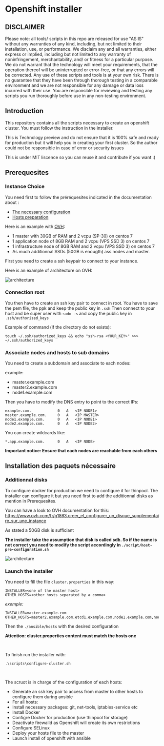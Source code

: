 # Openshift installer

## DISCLAIMER

Please note: all tools/ scripts in this repo are released for use "AS IS" without any warranties of any kind, including, but not limited to their installation, use, or performance. We disclaim any and all warranties, either express or implied, including but not limited to any warranty of noninfringement, merchantability, and/ or fitness for a particular purpose. We do not warrant that the technology will meet your requirements, that the operation thereof will be uninterrupted or error-free, or that any errors will be corrected. Any use of these scripts and tools is at your own risk. There is no guarantee that they have been through thorough testing in a comparable environment and we are not responsible for any damage or data loss incurred with their use. You are responsible for reviewing and testing any scripts you run thoroughly before use in any non-testing environment.

## Introduction

This repository contains all the scripts necessary to create an openshift cluster. You must follow the instruction in the installer.

This is Technology preview and do not ensure that it is 100% safe and ready for production but it will help you in creating your first cluster. So the author could not be responsible in case of error or security issues

This is under MIT liscence so you can reuse it and contribute if you want :)

## Prerequesites

### Instance Choice

You need first to follow the préréquesites indicated in the documentation about :
- [The necessary configuration](https://docs.openshift.org/latest/install_config/install/prerequisites.html#install-config-install-prerequisites)
- [Hosts preparation](https://docs.openshift.org/latest/install_config/install/prerequisites.html#install-config-install-prerequisites)

Here is an example with [OVH](https://www.ovh.com/fr/):
- 1 master with 30GB of RAM and 2 vcpu (SP-30) on centos 7
- 1 application node of 8GB RAM and 2 vcpu (VPS SSD 3) on centos 7
- 1 infrastructure node of 8GB RAM and 2 vcpu (VPS SSD 3) on centos 7
- As much additionnal SSDs (50GB is enougth) ass nodes and master.

First you need to create a ssh keypair to connect to your instance.

Here is an example of architecture on OVH:

![architecture](https://github.com/speedfl/openshift-installer/blob/master/images/architecture.png?raw=true)


### Connection root

You then have to create an ssh key pair to connect in root.
You have to save the pem file, the ppk and keep the public key in ```.ssh```
Then connect to your host and be super user with ```sudo -s``` and copy the public key in ```.ssh/authorized_keys```

Example of command (if the directory do not exists):

```
touch ~/.ssh/authorized_keys && echo "ssh-rsa <YOUR_KEY>" >>> ~/.ssh/authorized_keys
```


### Associate nodes and hosts to sub domains
You need to create a subdomain and associate to each nodes:

example:
- master.example.com
- master2.example.com
- node1.example.com

Then you have to modify the DNS entry to point to the correct IPs:

```
example.com.	        0	A	<IP NODE1>
master.example.com.	    0	A	<IP MASTER>
node1.example.com.	    0	A	<IP NODE1>
node2.example.com.	    0	A	<IP NODE2>
```

You can create wildcards like:

```
*.app.example.com.	    0	A	<IP NODE>
```


**Important notice: Ensure that each nodes are reachable from each others**


## Installation des paquets nécessaire


### Additionnal disks

To configure docker for production we need to configure it for thinpool. The installer can configure it but you need first to add the additionnal disks as mention in Prerequesites.

You can have a look to OVH documentation for this:
https://www.ovh.com/fr/g1863.creer_et_configurer_un_disque_supplementaire_sur_une_instance

As stated a 50GB disk is sufficiant

**The installer take the assumption that disk is called sdb. So if the name is not correct you need to modify the script accordingly in ```./script/host-pre-configuration.sh```**


![architecture](https://github.com/speedfl/openshift-installer/blob/master/images/disklist.png?raw=true)


### Launch the installer

You need to fill the file ```cluster.properties``` in this way:

```
INSTALLER=<one of the master host>
OTHER_HOSTS=<other hosts separated by a comma>
```

*exemple:*

```
INSTALLER=master.example.com
OTHER_HOSTS=master2.example.com,etcd1.example.com,node1.example.com,node2.example.com
```

Then the ```./ansible/hosts``` with the desired configuration

**Attention: cluster.properties content must match the hosts one**

<br/>

To finish run the installer with:

```.\scripts\configure-cluster.sh```

<br/>

The scruot is in charge of the configuration of each hosts:
- Generate an ssh key pair to access from master to other hosts to configure them during ansible
- For all hosts:
 - Install necessary packages: git, net-tools, iptables-service etc
 - Install Docker
 - Configre Docker for production (use thinpool for storage)
 - Deactivate firewalld as Openshift will create its own restrictions
 - Configure SELinux
- Deploy your hosts file to the master 
- Launch install of openshift with ansible
